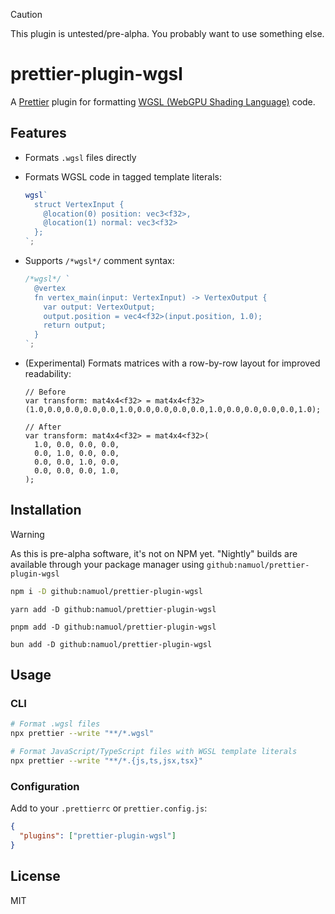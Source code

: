 > [!CAUTION]
>
> This plugin is untested/pre-alpha. You probably want to use something else.

# prettier-plugin-wgsl

A [Prettier](https://prettier.io/) plugin for formatting [WGSL (WebGPU Shading
Language)](https://gpuweb.github.io/gpuweb/wgsl/) code.

## Features

- Formats `.wgsl` files directly
- Formats WGSL code in tagged template literals:
  ```ts
  wgsl`
    struct VertexInput {
      @location(0) position: vec3<f32>,
      @location(1) normal: vec3<f32>
    };
  `;
  ```
- Supports `/*wgsl*/` comment syntax:

  ```ts
  /*wgsl*/ `
    @vertex
    fn vertex_main(input: VertexInput) -> VertexOutput {
      var output: VertexOutput;
      output.position = vec4<f32>(input.position, 1.0);
      return output;
    }
  `;
  ```

- (Experimental) Formats matrices with a row-by-row layout for improved
  readability:

  ```wgsl
  // Before
  var transform: mat4x4<f32> = mat4x4<f32>(1.0,0.0,0.0,0.0,0.0,1.0,0.0,0.0,0.0,0.0,1.0,0.0,0.0,0.0,0.0,1.0);

  // After
  var transform: mat4x4<f32> = mat4x4<f32>(
    1.0, 0.0, 0.0, 0.0,
    0.0, 1.0, 0.0, 0.0,
    0.0, 0.0, 1.0, 0.0,
    0.0, 0.0, 0.0, 1.0,
  );
  ```

## Installation

> [!WARNING]
>
> As this is pre-alpha software, it's not on NPM yet. "Nightly" builds are
> available through your package manager using
> `github:namuol/prettier-plugin-wgsl`

```bash
npm i -D github:namuol/prettier-plugin-wgsl
```

```
yarn add -D github:namuol/prettier-plugin-wgsl
```

```
pnpm add -D github:namuol/prettier-plugin-wgsl
```

```
bun add -D github:namuol/prettier-plugin-wgsl
```

## Usage

### CLI

```bash
# Format .wgsl files
npx prettier --write "**/*.wgsl"

# Format JavaScript/TypeScript files with WGSL template literals
npx prettier --write "**/*.{js,ts,jsx,tsx}"
```

### Configuration

Add to your `.prettierrc` or `prettier.config.js`:

```json
{
  "plugins": ["prettier-plugin-wgsl"]
}
```

## License

MIT
